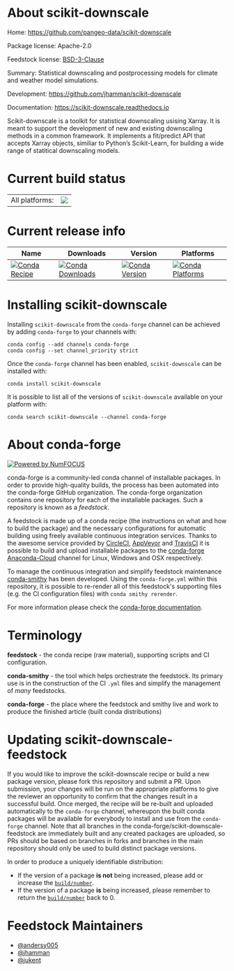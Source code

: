 About scikit-downscale
======================

Home: https://github.com/pangeo-data/scikit-downscale

Package license: Apache-2.0

Feedstock license: [BSD-3-Clause](https://github.com/conda-forge/scikit-downscale-feedstock/blob/master/LICENSE.txt)

Summary: Statistical downscaling and postprocessing models for climate and weather model simulations.

Development: https://github.com/jhamman/scikit-downscale

Documentation: https://scikit-downscale.readthedocs.io

Scikit-downscale is a toolkit for statistical downscaling usising Xarray. It is meant to
support the development of new and existing downscaling methods in a common framework. It
implements a fit/predict API that accepts Xarray objects, similiar to Python’s Scikit-Learn,
for building a wide range of statitical downscaling models.


Current build status
====================


<table><tr><td>All platforms:</td>
    <td>
      <a href="https://dev.azure.com/conda-forge/feedstock-builds/_build/latest?definitionId=10083&branchName=master">
        <img src="https://dev.azure.com/conda-forge/feedstock-builds/_apis/build/status/scikit-downscale-feedstock?branchName=master">
      </a>
    </td>
  </tr>
</table>

Current release info
====================

| Name | Downloads | Version | Platforms |
| --- | --- | --- | --- |
| [![Conda Recipe](https://img.shields.io/badge/recipe-scikit--downscale-green.svg)](https://anaconda.org/conda-forge/scikit-downscale) | [![Conda Downloads](https://img.shields.io/conda/dn/conda-forge/scikit-downscale.svg)](https://anaconda.org/conda-forge/scikit-downscale) | [![Conda Version](https://img.shields.io/conda/vn/conda-forge/scikit-downscale.svg)](https://anaconda.org/conda-forge/scikit-downscale) | [![Conda Platforms](https://img.shields.io/conda/pn/conda-forge/scikit-downscale.svg)](https://anaconda.org/conda-forge/scikit-downscale) |

Installing scikit-downscale
===========================

Installing `scikit-downscale` from the `conda-forge` channel can be achieved by adding `conda-forge` to your channels with:

```
conda config --add channels conda-forge
conda config --set channel_priority strict
```

Once the `conda-forge` channel has been enabled, `scikit-downscale` can be installed with:

```
conda install scikit-downscale
```

It is possible to list all of the versions of `scikit-downscale` available on your platform with:

```
conda search scikit-downscale --channel conda-forge
```


About conda-forge
=================

[![Powered by
NumFOCUS](https://img.shields.io/badge/powered%20by-NumFOCUS-orange.svg?style=flat&colorA=E1523D&colorB=007D8A)](https://numfocus.org)

conda-forge is a community-led conda channel of installable packages.
In order to provide high-quality builds, the process has been automated into the
conda-forge GitHub organization. The conda-forge organization contains one repository
for each of the installable packages. Such a repository is known as a *feedstock*.

A feedstock is made up of a conda recipe (the instructions on what and how to build
the package) and the necessary configurations for automatic building using freely
available continuous integration services. Thanks to the awesome service provided by
[CircleCI](https://circleci.com/), [AppVeyor](https://www.appveyor.com/)
and [TravisCI](https://travis-ci.com/) it is possible to build and upload installable
packages to the [conda-forge](https://anaconda.org/conda-forge)
[Anaconda-Cloud](https://anaconda.org/) channel for Linux, Windows and OSX respectively.

To manage the continuous integration and simplify feedstock maintenance
[conda-smithy](https://github.com/conda-forge/conda-smithy) has been developed.
Using the ``conda-forge.yml`` within this repository, it is possible to re-render all of
this feedstock's supporting files (e.g. the CI configuration files) with ``conda smithy rerender``.

For more information please check the [conda-forge documentation](https://conda-forge.org/docs/).

Terminology
===========

**feedstock** - the conda recipe (raw material), supporting scripts and CI configuration.

**conda-smithy** - the tool which helps orchestrate the feedstock.
                   Its primary use is in the construction of the CI ``.yml`` files
                   and simplify the management of *many* feedstocks.

**conda-forge** - the place where the feedstock and smithy live and work to
                  produce the finished article (built conda distributions)


Updating scikit-downscale-feedstock
===================================

If you would like to improve the scikit-downscale recipe or build a new
package version, please fork this repository and submit a PR. Upon submission,
your changes will be run on the appropriate platforms to give the reviewer an
opportunity to confirm that the changes result in a successful build. Once
merged, the recipe will be re-built and uploaded automatically to the
`conda-forge` channel, whereupon the built conda packages will be available for
everybody to install and use from the `conda-forge` channel.
Note that all branches in the conda-forge/scikit-downscale-feedstock are
immediately built and any created packages are uploaded, so PRs should be based
on branches in forks and branches in the main repository should only be used to
build distinct package versions.

In order to produce a uniquely identifiable distribution:
 * If the version of a package **is not** being increased, please add or increase
   the [``build/number``](https://docs.conda.io/projects/conda-build/en/latest/resources/define-metadata.html#build-number-and-string).
 * If the version of a package **is** being increased, please remember to return
   the [``build/number``](https://docs.conda.io/projects/conda-build/en/latest/resources/define-metadata.html#build-number-and-string)
   back to 0.

Feedstock Maintainers
=====================

* [@andersy005](https://github.com/andersy005/)
* [@jhamman](https://github.com/jhamman/)
* [@jukent](https://github.com/jukent/)

